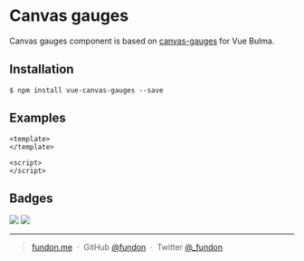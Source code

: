 # Canvas gauges

Canvas gauges component is based on [canvas-gauges](https://canvas-gauges.com/) for Vue Bulma.

## Installation

```
$ npm install vue-canvas-gauges --save
```

## Examples

```vue
<template>
</template>

<script>
</script>

```


## Badges

![](https://img.shields.io/badge/license-MIT-blue.svg)
![](https://img.shields.io/badge/status-stable-green.svg)

---

> [fundon.me](https://fundon.me) &nbsp;&middot;&nbsp;
> GitHub [@fundon](https://github.com/fundon) &nbsp;&middot;&nbsp;
> Twitter [@_fundon](https://twitter.com/_fundon)
